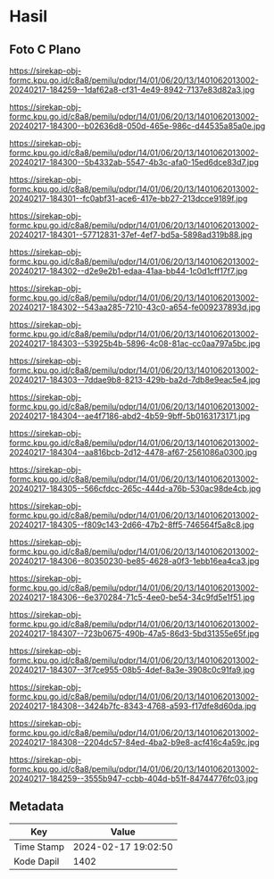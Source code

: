 # Hasil

## Foto C Plano

https://sirekap-obj-formc.kpu.go.id/c8a8/pemilu/pdpr/14/01/06/20/13/1401062013002-20240217-184259--1daf62a8-cf31-4e49-8942-7137e83d82a3.jpg

https://sirekap-obj-formc.kpu.go.id/c8a8/pemilu/pdpr/14/01/06/20/13/1401062013002-20240217-184300--b02636d8-050d-465e-986c-d44535a85a0e.jpg

https://sirekap-obj-formc.kpu.go.id/c8a8/pemilu/pdpr/14/01/06/20/13/1401062013002-20240217-184300--5b4332ab-5547-4b3c-afa0-15ed6dce83d7.jpg

https://sirekap-obj-formc.kpu.go.id/c8a8/pemilu/pdpr/14/01/06/20/13/1401062013002-20240217-184301--fc0abf31-ace6-417e-bb27-213dcce9189f.jpg

https://sirekap-obj-formc.kpu.go.id/c8a8/pemilu/pdpr/14/01/06/20/13/1401062013002-20240217-184301--57712831-37ef-4ef7-bd5a-5898ad319b88.jpg

https://sirekap-obj-formc.kpu.go.id/c8a8/pemilu/pdpr/14/01/06/20/13/1401062013002-20240217-184302--d2e9e2b1-edaa-41aa-bb44-1c0d1cff17f7.jpg

https://sirekap-obj-formc.kpu.go.id/c8a8/pemilu/pdpr/14/01/06/20/13/1401062013002-20240217-184302--543aa285-7210-43c0-a654-fe009237893d.jpg

https://sirekap-obj-formc.kpu.go.id/c8a8/pemilu/pdpr/14/01/06/20/13/1401062013002-20240217-184303--53925b4b-5896-4c08-81ac-cc0aa797a5bc.jpg

https://sirekap-obj-formc.kpu.go.id/c8a8/pemilu/pdpr/14/01/06/20/13/1401062013002-20240217-184303--7ddae9b8-8213-429b-ba2d-7db8e9eac5e4.jpg

https://sirekap-obj-formc.kpu.go.id/c8a8/pemilu/pdpr/14/01/06/20/13/1401062013002-20240217-184304--ae4f7186-abd2-4b59-9bff-5b0163173171.jpg

https://sirekap-obj-formc.kpu.go.id/c8a8/pemilu/pdpr/14/01/06/20/13/1401062013002-20240217-184304--aa816bcb-2d12-4478-af67-2561086a0300.jpg

https://sirekap-obj-formc.kpu.go.id/c8a8/pemilu/pdpr/14/01/06/20/13/1401062013002-20240217-184305--566cfdcc-265c-444d-a76b-530ac98de4cb.jpg

https://sirekap-obj-formc.kpu.go.id/c8a8/pemilu/pdpr/14/01/06/20/13/1401062013002-20240217-184305--f809c143-2d66-47b2-8ff5-746564f5a8c8.jpg

https://sirekap-obj-formc.kpu.go.id/c8a8/pemilu/pdpr/14/01/06/20/13/1401062013002-20240217-184306--80350230-be85-4628-a0f3-1ebb16ea4ca3.jpg

https://sirekap-obj-formc.kpu.go.id/c8a8/pemilu/pdpr/14/01/06/20/13/1401062013002-20240217-184306--6e370284-71c5-4ee0-be54-34c9fd5e1f51.jpg

https://sirekap-obj-formc.kpu.go.id/c8a8/pemilu/pdpr/14/01/06/20/13/1401062013002-20240217-184307--723b0675-490b-47a5-86d3-5bd31355e65f.jpg

https://sirekap-obj-formc.kpu.go.id/c8a8/pemilu/pdpr/14/01/06/20/13/1401062013002-20240217-184307--3f7ce955-08b5-4def-8a3e-3908c0c91fa9.jpg

https://sirekap-obj-formc.kpu.go.id/c8a8/pemilu/pdpr/14/01/06/20/13/1401062013002-20240217-184308--3424b7fc-8343-4768-a593-f17dfe8d60da.jpg

https://sirekap-obj-formc.kpu.go.id/c8a8/pemilu/pdpr/14/01/06/20/13/1401062013002-20240217-184308--2204dc57-84ed-4ba2-b9e8-acf416c4a59c.jpg

https://sirekap-obj-formc.kpu.go.id/c8a8/pemilu/pdpr/14/01/06/20/13/1401062013002-20240217-184259--3555b947-ccbb-404d-b51f-84744776fc03.jpg


## Metadata

| Key        | Value               |
| ---------- | ------------------- |
| Time Stamp | 2024-02-17 19:02:50 |
| Kode Dapil | 1402                |



